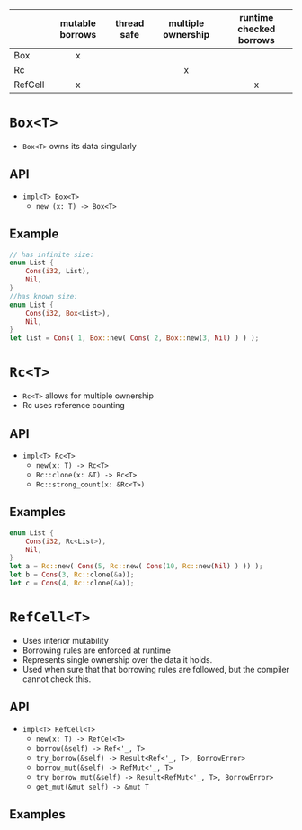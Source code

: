 |           | mutable borrows | thread safe | multiple ownership | runtime checked borrows |
| :---      | :---:           | :---:       | :---:              | :---:                   |
| Box       | x               |             |                    |                         |
| Rc        |                 |             | x                  |                         |
| RefCell   | x               |             |                    | x                       |




# `Box<T>`
- `Box<T>` owns its data singularly

## API
- `impl<T> Box<T>`
    - `new (x: T) -> Box<T>`

## Example
```rust
// has infinite size:
enum List {
    Cons(i32, List),
    Nil,
}
//has known size:
enum List {
    Cons(i32, Box<List>),
    Nil,
}
let list = Cons( 1, Box::new( Cons( 2, Box::new(3, Nil) ) ) );
```

# `Rc<T>`
- `Rc<T>` allows for multiple ownership
- Rc uses reference counting

## API
- `impl<T> Rc<T>`
    - `new(x: T) -> Rc<T>`
    - `Rc::clone(x: &T) -> Rc<T>`
    - `Rc::strong_count(x: &Rc<T>)`

## Examples
```rust
enum List {
    Cons(i32, Rc<List>),
    Nil,
}
let a = Rc::new( Cons(5, Rc::new( Cons(10, Rc::new(Nil) ) )) );
let b = Cons(3, Rc::clone(&a));
let c = Cons(4, Rc::clone(&a));
```

# `RefCell<T>`
- Uses interior mutability
- Borrowing rules are enforced at runtime 
- Represents single ownership over the data it holds.
- Used when sure that that borrowing rules are followed, but the compiler cannot check this.

## API
- `impl<T> RefCell<T>`
    - `new(x: T) -> RefCel<T>`
    - `borrow(&self) -> Ref<'_, T>`
    - `try_borrow(&self) -> Result<Ref<'_, T>, BorrowError>`
    - `borrow_mut(&self) -> RefMut<'_, T>`
    - `try_borrow_mut(&self) -> Result<RefMut<'_, T>, BorrowError>`
    - `get_mut(&mut self) -> &mut T`

## Examples
